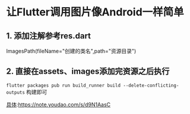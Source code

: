 # 让Flutter调用图片像Android一样简单

## 1. 添加注解参考res.dart
ImagesPath(fileName="创建的类名",path="资源目录")

## 2. 直接在assets、images添加完资源之后执行
```flutter packages pub run build_runner build --delete-conflicting-outputs```
构建即可

[具体](https://note.youdao.com/s/d9N1AasC):https://note.youdao.com/s/d9N1AasC

